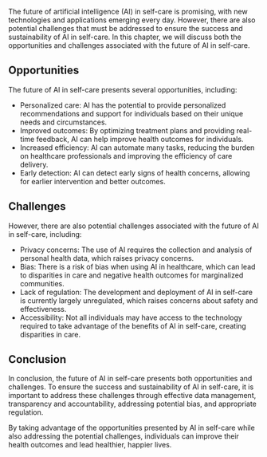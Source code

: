 
The future of artificial intelligence (AI) in self-care is promising, with new technologies and applications emerging every day. However, there are also potential challenges that must be addressed to ensure the success and sustainability of AI in self-care. In this chapter, we will discuss both the opportunities and challenges associated with the future of AI in self-care.

Opportunities
-------------

The future of AI in self-care presents several opportunities, including:

* Personalized care: AI has the potential to provide personalized recommendations and support for individuals based on their unique needs and circumstances.
* Improved outcomes: By optimizing treatment plans and providing real-time feedback, AI can help improve health outcomes for individuals.
* Increased efficiency: AI can automate many tasks, reducing the burden on healthcare professionals and improving the efficiency of care delivery.
* Early detection: AI can detect early signs of health concerns, allowing for earlier intervention and better outcomes.

Challenges
----------

However, there are also potential challenges associated with the future of AI in self-care, including:

* Privacy concerns: The use of AI requires the collection and analysis of personal health data, which raises privacy concerns.
* Bias: There is a risk of bias when using AI in healthcare, which can lead to disparities in care and negative health outcomes for marginalized communities.
* Lack of regulation: The development and deployment of AI in self-care is currently largely unregulated, which raises concerns about safety and effectiveness.
* Accessibility: Not all individuals may have access to the technology required to take advantage of the benefits of AI in self-care, creating disparities in care.

Conclusion
----------

In conclusion, the future of AI in self-care presents both opportunities and challenges. To ensure the success and sustainability of AI in self-care, it is important to address these challenges through effective data management, transparency and accountability, addressing potential bias, and appropriate regulation.

By taking advantage of the opportunities presented by AI in self-care while also addressing the potential challenges, individuals can improve their health outcomes and lead healthier, happier lives.
